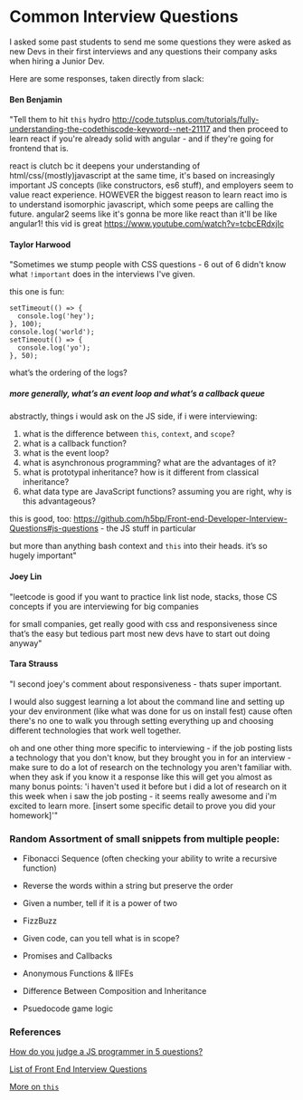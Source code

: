 # Common Interview Questions

I asked some past students to send me some questions they were asked as new Devs in their first interviews and any questions their company asks when hiring a Junior Dev.

Here are some responses, taken directly from slack:

#### Ben Benjamin

 "Tell them to hit `this` hydro http://code.tutsplus.com/tutorials/fully-understanding-the-codethiscode-keyword--net-21117 and then proceed to learn react if you're already solid with angular - and if they're going for frontend that is.

 react is clutch bc it deepens your understanding of html/css/(mostly)javascript at the same time, it's based on increasingly important JS concepts (like constructors, es6 stuff), and employers seem to value react experience. HOWEVER the biggest reason to learn react imo is to understand isomorphic javascript, which some peeps are calling the future. angular2 seems like it's gonna be more like react than it'll be like angular1! this vid is great https://www.youtube.com/watch?v=tcbcERdxjIc

#### Taylor Harwood

"Sometimes we stump people with CSS questions - 6 out of 6 didn't know what `!important` does in the interviews I've given.

this one is fun:

```console.log(&#39;hello&#39;);
setTimeout(() => {
  console.log('hey');
}, 100);
console.log('world');
setTimeout(() => {
  console.log('yo');
}, 50);
```
what’s the ordering of the logs?

##### more generally, what’s an event loop and what’s a callback queue

abstractly, things i would ask on the JS side, if i were interviewing:

1. what is the difference between `this`, `context`, and `scope`?
2. what is a callback function?
3. what is the event loop?
4. what is asynchronous programming? what are the advantages of it?
5. what is prototypal inheritance? how is it different from classical inheritance?
6. what data type are JavaScript functions? assuming you are right, why is this advantageous?

this is good, too: https://github.com/h5bp/Front-end-Developer-Interview-Questions#js-questions - the JS stuff in particular

but more than anything bash context and `this` into their heads. it’s so hugely important"

#### Joey Lin

"leetcode is good if you want to practice link list node, stacks, those CS concepts if you are interviewing for big companies

for small companies, get really good with css and responsiveness since that’s the easy but tedious part most new devs have to start out doing anyway"

#### Tara Strauss

"I second joey's comment about responsiveness - thats super important.

I would also suggest learning a  lot about the command line and setting up your dev environment (like what was done for us on install fest) cause often there's no one to walk you through setting everything up and choosing different technologies that work well together.

oh and one other thing more specific to interviewing - if the job posting lists a technology that you don't know, but they brought you in for an interview - make sure to do a lot of research on the technology you aren't familiar with. when they ask if you know it a response like this will get you almost as many bonus points: 'i haven't used it before but i did a lot of research on it this week when i saw the job posting - it seems really awesome and i'm excited to learn more. [insert some specific detail to prove you did your homework]'"

### Random Assortment of small snippets from multiple people:

- Fibonacci Sequence (often checking your ability to write a recursive function)
- Reverse the words within a string but preserve the order
- Given a number, tell if it is a power of two
- FizzBuzz
- Given code, can you tell what is in scope?


- Promises and Callbacks
- Anonymous Functions & IIFEs
- Difference Between Composition and Inheritance
- Psuedocode game logic

### References

[How do you judge a JS programmer in 5 questions?](https://www.quora.com/How-do-you-judge-a-JavaScript-programmer-by-only-5-questions)

[List of Front End Interview Questions](https://github.com/h5bp/Front-end-Developer-Interview-Questions#js-questions)

[More on `this`](http://code.tutsplus.com/tutorials/fully-understanding-the-codethiscode-keyword--net-21117)
